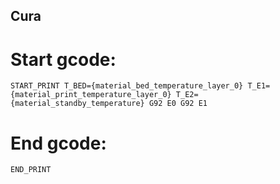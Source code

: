 ## Cura

# Start gcode:

`START_PRINT T_BED={material_bed_temperature_layer_0} T_E1={material_print_temperature_layer_0} T_E2={material_standby_temperature}
G92 E0
G92 E1`

# End gcode:

`END_PRINT`